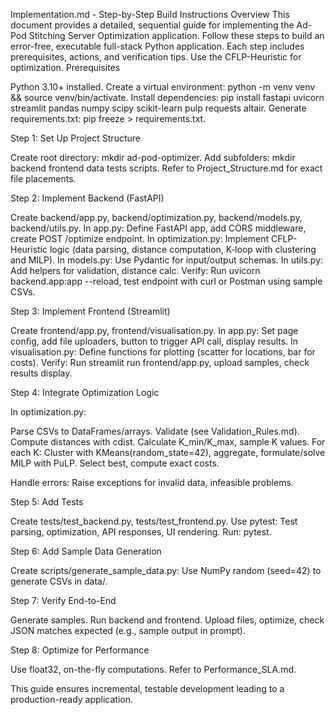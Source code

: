 Implementation.md - Step-by-Step Build Instructions
Overview
This document provides a detailed, sequential guide for implementing the Ad-Pod Stitching Server Optimization application. Follow these steps to build an error-free, executable full-stack Python application. Each step includes prerequisites, actions, and verification tips. Use the CFLP-Heuristic for optimization.
Prerequisites

Python 3.10+ installed.
Create a virtual environment: python -m venv venv && source venv/bin/activate.
Install dependencies: pip install fastapi uvicorn streamlit pandas numpy scipy scikit-learn pulp requests altair.
Generate requirements.txt: pip freeze > requirements.txt.

Step 1: Set Up Project Structure

Create root directory: mkdir ad-pod-optimizer.
Add subfolders: mkdir backend frontend data tests scripts.
Refer to Project_Structure.md for exact file placements.

Step 2: Implement Backend (FastAPI)

Create backend/app.py, backend/optimization.py, backend/models.py, backend/utils.py.
In app.py: Define FastAPI app, add CORS middleware, create POST /optimize endpoint.
In optimization.py: Implement CFLP-Heuristic logic (data parsing, distance computation, K-loop with clustering and MILP).
In models.py: Use Pydantic for input/output schemas.
In utils.py: Add helpers for validation, distance calc.
Verify: Run uvicorn backend.app:app --reload, test endpoint with curl or Postman using sample CSVs.

Step 3: Implement Frontend (Streamlit)

Create frontend/app.py, frontend/visualisation.py.
In app.py: Set page config, add file uploaders, button to trigger API call, display results.
In visualisation.py: Define functions for plotting (scatter for locations, bar for costs).
Verify: Run streamlit run frontend/app.py, upload samples, check results display.

Step 4: Integrate Optimization Logic

In optimization.py:

Parse CSVs to DataFrames/arrays.
Validate (see Validation_Rules.md).
Compute distances with cdist.
Calculate K_min/K_max, sample K values.
For each K: Cluster with KMeans(random_state=42), aggregate, formulate/solve MILP with PuLP.
Select best, compute exact costs.


Handle errors: Raise exceptions for invalid data, infeasible problems.

Step 5: Add Tests

Create tests/test_backend.py, tests/test_frontend.py.
Use pytest: Test parsing, optimization, API responses, UI rendering.
Run: pytest.

Step 6: Add Sample Data Generation

Create scripts/generate_sample_data.py: Use NumPy random (seed=42) to generate CSVs in data/.

Step 7: Verify End-to-End

Generate samples.
Run backend and frontend.
Upload files, optimize, check JSON matches expected (e.g., sample output in prompt).

Step 8: Optimize for Performance

Use float32, on-the-fly computations.
Refer to Performance_SLA.md.

This guide ensures incremental, testable development leading to a production-ready application.